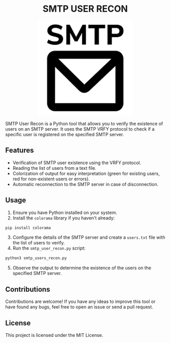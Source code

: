 <h1 align="center">SMTP USER RECON</h1>


<p align="center">
<img src='./Images/images.png' alt='logo' width='300'/>
</p>

SMTP User Recon is a Python tool that allows you to verify the existence of users on an SMTP server. It uses the SMTP VRFY protocol to check if a specific user is registered on the specified SMTP server.

## Features
- Verification of SMTP user existence using the VRFY protocol.
- Reading the list of users from a text file.
- Colorization of output for easy interpretation (green for existing users, red for non-existent users or errors).
- Automatic reconnection to the SMTP server in case of disconnection.

## Usage

1. Ensure you have Python installed on your system.
2. Install the `colorama` library if you haven't already:
```python
pip install colorama
```
3. Configure the details of the SMTP server and create a `users.txt` file with the list of users to verify.
4. Run the `smtp_user_recon.py` script:
```python
python3 smtp_users_recon.py
```
5. Observe the output to determine the existence of the users on the specified SMTP server.

## Contributions

Contributions are welcome! If you have any ideas to improve this tool or have found any bugs, feel free to open an issue or send a pull request.

## License

This project is licensed under the MIT License.